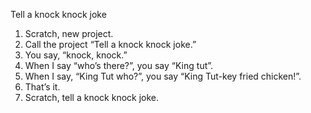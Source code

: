 Tell a knock knock joke

1.	Scratch, new project.
2.	Call the project “Tell a knock knock joke.”
3.	You say, “knock, knock.”
4.	When I say “who’s there?”, you say “King tut”.
5.	When I say, “King Tut who?”, you say “King Tut-key fried chicken!”.
6.	That’s it.
7.	Scratch, tell a knock knock joke.
